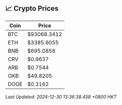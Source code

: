 ## 📈 Crypto Prices

| Coin | Price |
| ---- | ----- |
| BTC | $93068.3412 |
| ETH | $3385.9055 |
| BNB | $695.0858 |
| CRV | $0.9637 |
| ARB | $0.7544 |
| OKB | $49.8205 |
| DOGE | $0.3162 |

_Last Updated: 2024-12-30 13:36:38.458 +0800 HKT_
